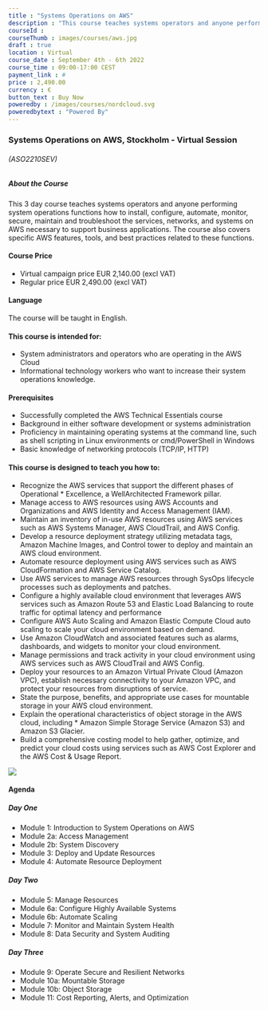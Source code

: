 ```yaml
---
title : "Systems Operations on AWS"
description : "This course teaches systems operators and anyone performing system operations functions how to install, configure, automate, monitor, secure, maintain and troubleshoot the services, networks, and systems on AWS necessary to support business applications."
courseId : 
courseThumb : images/courses/aws.jpg
draft : true
location : Virtual
course_date : September 4th - 6th 2022
course_time : 09:00-17:00 CEST
payment_link : #
price : 2,490.00
currency : €
button_text : Buy Now 
poweredby : /images/courses/nordcloud.svg
poweredbytext : "Powered By"
---
```



### Systems Operations on AWS, Stockholm - Virtual Session

###### (ASO2210SEV)

##### About the Course

This 3 day course teaches systems operators and anyone performing system operations functions how to install, configure, automate, monitor, secure, maintain and troubleshoot the services, networks, and systems on AWS necessary to support business applications. The course also covers specific AWS features, tools, and best practices related to these functions.

#### Course Price 

* Virtual campaign price EUR 2,140.00 (excl VAT)
* Regular price EUR 2,490.00 (excl VAT)

#### Language

The course will be taught in English.

#### This course is intended for:

* System administrators and operators who are operating in the AWS Cloud
* Informational technology workers who want to increase their system operations knowledge.


#### Prerequisites

* Successfully completed the AWS Technical Essentials course
* Background in either software development or systems administration
* Proficiency in maintaining operating systems at the command line, such as shell scripting in Linux environments or cmd/PowerShell in Windows
* Basic knowledge of networking protocols (TCP/IP, HTTP)

#### This course is designed to teach you how to:

* Recognize the AWS services that support the different phases of Operational * Excellence, a WellArchitected Framework pillar.
* Manage access to AWS resources using AWS Accounts and Organizations and AWS Identity and Access Management (IAM).
* Maintain an inventory of in-use AWS resources using AWS services such as AWS Systems Manager, AWS CloudTrail, and AWS Config.
* Develop a resource deployment strategy utilizing metadata tags, Amazon Machine Images, and Control tower to deploy and maintain an AWS cloud environment.
* Automate resource deployment using AWS services such as AWS CloudFormation and AWS Service Catalog.
* Use AWS services to manage AWS resources through SysOps lifecycle processes such as deployments and patches.
* Configure a highly available cloud environment that leverages AWS services such as Amazon Route 53 and Elastic Load Balancing to route traffic for optimal latency and performance
* Configure AWS Auto Scaling and Amazon Elastic Compute Cloud auto scaling to scale your cloud environment based on demand.
* Use Amazon CloudWatch and associated features such as alarms, dashboards, and widgets to monitor your cloud environment.
* Manage permissions and track activity in your cloud environment using AWS services such as AWS CloudTrail and AWS Config.
* Deploy your resources to an Amazon Virtual Private Cloud (Amazon VPC), establish necessary connectivity to your Amazon VPC, and protect your resources from disruptions of service.
* State the purpose, benefits, and appropriate use cases for mountable storage in your AWS cloud environment.
* Explain the operational characteristics of object storage in the AWS cloud, including * Amazon Simple Storage Service (Amazon S3) and Amazon S3 Glacier.
* Build a comprehensive costing model to help gather, optimize, and predict your cloud costs using services such as AWS Cost Explorer and the AWS Cost & Usage Report.

![](https://nordcloud.com/wp-content/uploads/2020/03/nordcloud_web_square-143.jpg#floatright)

#### Agenda

##### Day One

* Module 1: Introduction to System Operations on AWS
* Module 2a: Access Management
* Module 2b: System Discovery
* Module 3: Deploy and Update Resources
* Module 4: Automate Resource Deployment

##### Day Two

* Module 5: Manage Resources
* Module 6a: Configure Highly Available Systems
* Module 6b: Automate Scaling
* Module 7: Monitor and Maintain System Health
* Module 8: Data Security and System Auditing

##### Day Three

* Module 9: Operate Secure and Resilient Networks
* Module 10a: Mountable Storage
* Module 10b: Object Storage
* Module 11: Cost Reporting, Alerts, and Optimization